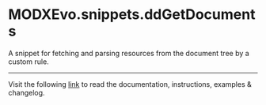 # MODXEvo.snippets.ddGetDocuments

A snippet for fetching and parsing resources from the document tree by a custom rule.
___
Visit the following [link](http://code.divandesign.biz/modx/ddgetdocuments) to read the documentation, instructions, examples & changelog.